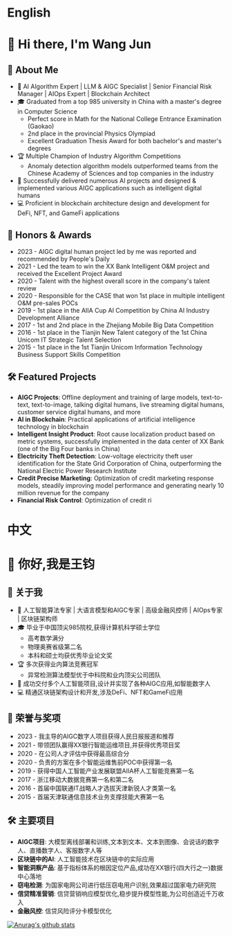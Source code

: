 # English
# 👋 Hi there, I'm Wang Jun 
## 🚀 About Me
- 🧠 AI Algorithm Expert | LLM & AIGC Specialist | Senior Financial Risk Manager | AIOps Expert | Blockchain Architect
- 🎓 Graduated from a top 985 university in China with a master's degree in Computer Science
  - Perfect score in Math for the National College Entrance Examination (Gaokao)
  - 2nd place in the provincial Physics Olympiad
  - Excellent Graduation Thesis Award for both bachelor's and master's degrees
- 🏆 Multiple Champion of Industry Algorithm Competitions
  - Anomaly detection algorithm models outperformed teams from the Chinese Academy of Sciences and top companies in the industry
- 💼 Successfully delivered numerous AI projects and designed & implemented various AIGC applications such as intelligent digital humans
- 💻 Proficient in blockchain architecture design and development for DeFi, NFT, and GameFi applications

## 🎉 Honors & Awards
- 2023 - AIGC digital human project led by me was reported and recommended by People's Daily
- 2021 - Led the team to win the XX Bank Intelligent O&M project and received the Excellent Project Award
- 2020 - Talent with the highest overall score in the company's talent review
- 2020 - Responsible for the CASE that won 1st place in multiple intelligent O&M pre-sales POCs
- 2019 - 1st place in the AIIA Cup AI Competition by China AI Industry Development Alliance
- 2017 - 1st and 2nd place in the Zhejiang Mobile Big Data Competition
- 2016 - 1st place in the Tianjin New Talent category of the 1st China Unicom IT Strategic Talent Selection
- 2015 - 1st place in the 1st Tianjin Unicom Information Technology Business Support Skills Competition

## 🛠️ Featured Projects
- **AIGC Projects**: Offline deployment and training of large models, text-to-text, text-to-image, talking digital humans, live streaming digital humans, customer service digital humans, and more
- **AI in Blockchain**: Practical applications of artificial intelligence technology in blockchain
- **Intelligent Insight Product**: Root cause localization product based on metric systems, successfully implemented in the data center of XX Bank (one of the Big Four banks in China)
- **Electricity Theft Detection**: Low-voltage electricity theft user identification for the State Grid Corporation of China, outperforming the National Electric Power Research Institute
- **Credit Precise Marketing**: Optimization of credit marketing response models, steadily improving model performance and generating nearly 10 million revenue for the company
- **Financial Risk Control**: Optimization of credit ri

# 中文
# 👋 你好,我是王钧 
## 🚀 关于我
- 🧠 人工智能算法专家 | 大语言模型和AIGC专家 | 高级金融风控师 | AIOps专家 | 区块链架构师
- 🎓 毕业于中国顶尖985院校,获得计算机科学硕士学位
  - 高考数学满分
  - 物理奥赛省级第二名
  - 本科和硕士均获优秀毕业论文奖
- 🏆 多次获得业内算法竞赛冠军
  - 异常检测算法模型优于中科院和业内顶尖公司团队
- 💼 成功交付多个人工智能项目,设计并实现了各种AIGC应用,如智能数字人
- 💻 精通区块链架构设计和开发,涉及DeFi、NFT和GameFi应用

## 🎉 荣誉与奖项
- 2023 - 我主导的AIGC数字人项目获得人民日报报道和推荐
- 2021 - 带领团队赢得XX银行智能运维项目,并获得优秀项目奖
- 2020 - 在公司人才评估中获得最高综合分
- 2020 - 负责的方案在多个智能运维售前POC中获得第一名
- 2019 - 获得中国人工智能产业发展联盟AIIA杯人工智能竞赛第一名 
- 2017 - 浙江移动大数据竞赛第一名和第二名
- 2016 - 首届中国联通IT战略人才选拔天津新锐人才类第一名
- 2015 - 首届天津联通信息技术业务支撑技能大赛第一名

## 🛠️ 主要项目
- **AIGC项目**: 大模型离线部署和训练,文本到文本、文本到图像、会说话的数字人、直播数字人、客服数字人等
- **区块链中的AI**: 人工智能技术在区块链中的实际应用
- **智能洞察产品**: 基于指标体系的根因定位产品,成功在XX银行(四大行之一)数据中心落地
- **窃电检测**: 为国家电网公司进行低压窃电用户识别,效果超过国家电力研究院
- **信贷精准营销**: 信贷营销响应模型优化,稳步提升模型性能,为公司创造近千万收入
- **金融风控**: 信贷风险评分卡模型优化

[![Anurag's github stats](https://github-readme-stats.vercel.app/api?username=vangjvn)](https://github.com/anuraghazra/github-readme-stats)



<!--
**vangjvn/vangjvn** is a ✨ _special_ ✨ repository because its `README.md` (this file) appears on your GitHub profile.

Here are some ideas to get you started:

- 🔭 I’m currently working on ...
- 🌱 I’m currently learning ...
- 👯 I’m looking to collaborate on ...
- 🤔 I’m looking for help with ...
- 💬 Ask me about ...
- 📫 How to reach me: ...
- 😄 Pronouns: ...
- ⚡ Fun fact: ...
-->
